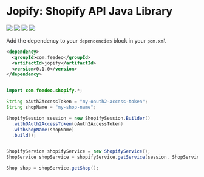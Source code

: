 Jopify: Shopify API Java Library
=======
[![][travis img]][travis]
[![][release img]][release]
[![][license img]][license]
[![][codecov img]][codecov]

Add the dependency to your `dependencies` block in your `pom.xml`
```xml
<dependency>
  <groupId>com.feedeo</groupId>
  <artifactId>jopify</artifactId>
  <version>0.1.0</version>
</dependency>
```

```java

import com.feedeo.shopify.*;

String oAuth2AccessToken = "my-oauth2-access-token";
String shopName = "my-shop-name";

ShopifySession session = new ShopifySession.Builder()
  .withOAuth2AccessToken(oAuth2AccessToken)
  .withShopName(shopName)
  .build();


ShopifyService shopifyService = new ShopifyService();
ShopService shopService = shopifyService.getService(session, ShopService.class);

Shop shop = shopService.getShop();

```

[travis]:https://travis-ci.org/feedeo/jopify
[travis img]:https://travis-ci.org/feedeo/jopify.svg?branch=master

[release]:https://github.com/feedeo/jopify/releases
[release img]:https://img.shields.io/github/release/feedeo/jopify.svg

[license]:LICENSE
[license img]:https://img.shields.io/badge/license-MIT-blue.svg

[codecov]:https://codecov.io/github/feedeo/jopify?branch=master
[codecov img]:https://codecov.io/github/feedeo/jopify/coverage.svg?branch=master